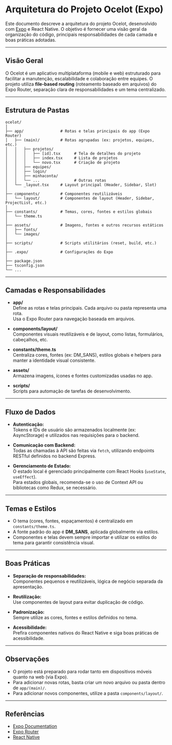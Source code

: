 # Arquitetura do Projeto Ocelot (Expo)

Este documento descreve a arquitetura do projeto Ocelot, desenvolvido com [Expo](https://expo.dev/) e React Native. O objetivo é fornecer uma visão geral da organização do código, principais responsabilidades de cada camada e boas práticas adotadas.

---

## Visão Geral

O Ocelot é um aplicativo multiplataforma (mobile e web) estruturado para facilitar a manutenção, escalabilidade e colaboração entre equipes. O projeto utiliza **file-based routing** (roteamento baseado em arquivos) do Expo Router, separação clara de responsabilidades e um tema centralizado.

---

## Estrutura de Pastas

```
ocelot/
│
├── app/                # Rotas e telas principais do app (Expo Router)
│   ├── (main)/         # Rotas agrupadas (ex: projetos, equipes, etc.)
│   │   ├── projetos/
│   │   │   ├── [id].tsx      # Tela de detalhes do projeto
│   │   │   ├── index.tsx     # Lista de projetos
│   │   │   └── novo.tsx      # Criação de projeto
│   │   ├── equipes/
│   │   ├── login/
│   │   ├── minhaconta/
│   │   └── ...               # Outras rotas
│   └── _layout.tsx     # Layout principal (Header, Sidebar, Slot)
│
├── components/         # Componentes reutilizáveis
│   └── layout/         # Componentes de layout (Header, Sidebar, ProjectList, etc.)
│
├── constants/          # Temas, cores, fontes e estilos globais
│   └── theme.ts
│
├── assets/             # Imagens, fontes e outros recursos estáticos
│   ├── fonts/
│   └── images/
│
├── scripts/            # Scripts utilitários (reset, build, etc.)
│
├── .expo/              # Configurações do Expo
│
├── package.json
├── tsconfig.json
└── ...
```

---

## Camadas e Responsabilidades

- **app/**  
  Define as rotas e telas principais. Cada arquivo ou pasta representa uma rota.  
  Usa o Expo Router para navegação baseada em arquivos.

- **components/layout/**  
  Componentes visuais reutilizáveis e de layout, como listas, formulários, cabeçalhos, etc.

- **constants/theme.ts**  
  Centraliza cores, fontes (ex: DM_SANS), estilos globais e helpers para manter a identidade visual consistente.

- **assets/**  
  Armazena imagens, ícones e fontes customizadas usadas no app.

- **scripts/**  
  Scripts para automação de tarefas de desenvolvimento.

---

## Fluxo de Dados

- **Autenticação:**  
  Tokens e IDs de usuário são armazenados localmente (ex: AsyncStorage) e utilizados nas requisições para o backend.

- **Comunicação com Backend:**  
  Todas as chamadas à API são feitas via `fetch`, utilizando endpoints RESTful definidos no backend Express.

- **Gerenciamento de Estado:**  
  O estado local é gerenciado principalmente com React Hooks (`useState`, `useEffect`).  
  Para estados globais, recomenda-se o uso de Context API ou bibliotecas como Redux, se necessário.

---

## Temas e Estilos

- O tema (cores, fontes, espaçamentos) é centralizado em `constants/theme.ts`.
- A fonte padrão do app é **DM_SANS**, aplicada globalmente via estilos.
- Componentes e telas devem sempre importar e utilizar os estilos do tema para garantir consistência visual.

---

## Boas Práticas

- **Separação de responsabilidades:**  
  Componentes pequenos e reutilizáveis, lógica de negócio separada da apresentação.

- **Reutilização:**  
  Use componentes de layout para evitar duplicação de código.

- **Padronização:**  
  Sempre utilize as cores, fontes e estilos definidos no tema.

- **Acessibilidade:**  
  Prefira componentes nativos do React Native e siga boas práticas de acessibilidade.

---

## Observações

- O projeto está preparado para rodar tanto em dispositivos móveis quanto na web (via Expo).
- Para adicionar novas rotas, basta criar um novo arquivo ou pasta dentro de `app/(main)/`.
- Para adicionar novos componentes, utilize a pasta `components/layout/`.

---

## Referências

- [Expo Documentation](https://docs.expo.dev/)
- [Expo Router](https://docs.expo.dev/router/introduction/)
- [React Native](https://reactnative.dev/)